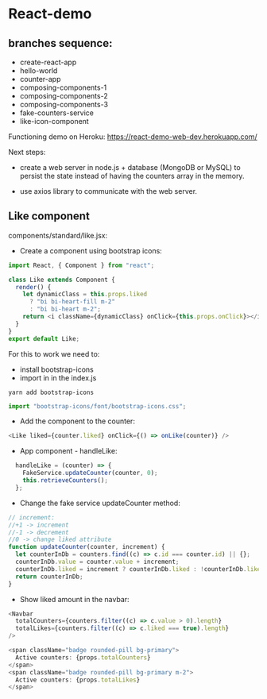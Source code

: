 # React-demo

## branches sequence:

- create-react-app
- hello-world
- counter-app
- composing-components-1
- composing-components-2
- composing-components-3
- fake-counters-service
- like-icon-component

Functioning demo on Heroku:
https://react-demo-web-dev.herokuapp.com/

Next steps: 

- create a web server in node.js + database (MongoDB or MySQL) to persist the state instead of having the counters array in the memory.

- use axios library to communicate with the web server.


## Like component

components/standard/like.jsx:

- Create a component using bootstrap icons:
```javascript
import React, { Component } from "react";

class Like extends Component {
  render() {
    let dynamicClass = this.props.liked
      ? "bi bi-heart-fill m-2"
      : "bi bi-heart m-2";
    return <i className={dynamicClass} onClick={this.props.onClick}></i>;
  }
}
export default Like;
```

For this to work we need to: 

- install bootstrap-icons
- import in in the index.js

```
yarn add bootstrap-icons
```

```javascript
import "bootstrap-icons/font/bootstrap-icons.css";
```

- Add the component to the counter:
```javascript
<Like liked={counter.liked} onClick={() => onLike(counter)} />
```

- App component - handleLike:
```javascript
  handleLike = (counter) => {
    FakeService.updateCounter(counter, 0);
    this.retrieveCounters();
  };
```

- Change the fake service updateCounter method:
```javascript
// increment:
//+1 -> increment
//-1 -> decrement
//0 -> change liked attribute
function updateCounter(counter, increment) {
  let counterInDb = counters.find((c) => c.id === counter.id) || {};
  counterInDb.value = counter.value + increment;
  counterInDb.liked = increment ? counterInDb.liked : !counterInDb.liked;
  return counterInDb;
}
```

- Show liked amount in the navbar:

```javascript
<Navbar
  totalCounters={counters.filter((c) => c.value > 0).length}
  totalLikes={counters.filter((c) => c.liked === true).length}
/>
```

```javascript
<span className="badge rounded-pill bg-primary">
  Active counters: {props.totalCounters}
</span>
<span className="badge rounded-pill bg-primary m-2">
  Active counters: {props.totalLikes}
</span>
```